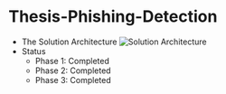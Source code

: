 # Thesis-Phishing-Detection
+ The Solution Architecture
![Solution Architecture](https://github.com/user-attachments/assets/a227afbe-1a26-4f49-9451-2c305c7b8ec8)
+ Status
  + Phase 1: Completed 
  + Phase 2: Completed
  + Phase 3: Completed
